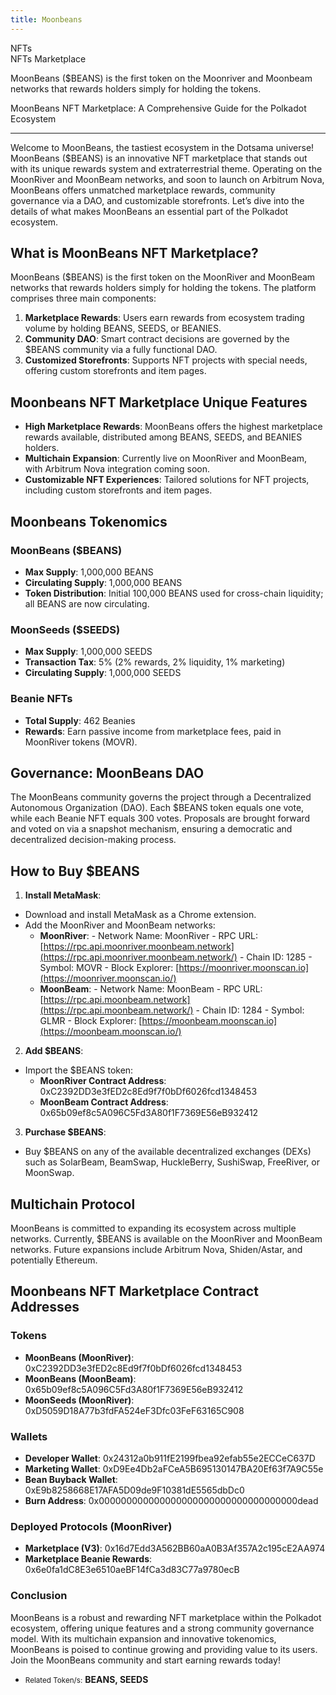```yaml
---
title: Moonbeans
---
```

NFTs  
 NFTs Marketplace  

MoonBeans ($BEANS) is the first token on the Moonriver and Moonbeam networks that rewards holders simply for holding the tokens.

MoonBeans NFT Marketplace: A Comprehensive Guide for the Polkadot Ecosystem  

------------------------------------------------------------------------------

Welcome to MoonBeans, the tastiest ecosystem in the Dotsama universe! MoonBeans ($BEANS) is an innovative NFT marketplace that stands out with its unique rewards system and extraterrestrial theme. Operating on the MoonRiver and MoonBeam networks, and soon to launch on Arbitrum Nova, MoonBeans offers unmatched marketplace rewards, community governance via a DAO, and customizable storefronts. Let’s dive into the details of what makes MoonBeans an essential part of the Polkadot ecosystem.

What is MoonBeans NFT Marketplace?
----------------------------------

MoonBeans ($BEANS) is the first token on the MoonRiver and MoonBeam networks that rewards holders simply for holding the tokens. The platform comprises three main components:

1. **Marketplace Rewards**: Users earn rewards from ecosystem trading volume by holding BEANS, SEEDS, or BEANIES.
2. **Community DAO**: Smart contract decisions are governed by the $BEANS community via a fully functional DAO.
3. **Customized Storefronts**: Supports NFT projects with special needs, offering custom storefronts and item pages.

Moonbeans NFT Marketplace Unique Features
-----------------------------------------

- **High Marketplace Rewards**: MoonBeans offers the highest marketplace rewards available, distributed among BEANS, SEEDS, and BEANIES holders.
- **Multichain Expansion**: Currently live on MoonRiver and MoonBeam, with Arbitrum Nova integration coming soon.
- **Customizable NFT Experiences**: Tailored solutions for NFT projects, including custom storefronts and item pages.

Moonbeans Tokenomics
--------------------

### MoonBeans ($BEANS)

- **Max Supply**: 1,000,000 BEANS
- **Circulating Supply**: 1,000,000 BEANS
- **Token Distribution**: Initial 100,000 BEANS used for cross-chain liquidity; all BEANS are now circulating.

### MoonSeeds ($SEEDS)

- **Max Supply**: 1,000,000 SEEDS
- **Transaction Tax**: 5% (2% rewards, 2% liquidity, 1% marketing)
- **Circulating Supply**: 1,000,000 SEEDS

### Beanie NFTs

- **Total Supply**: 462 Beanies
- **Rewards**: Earn passive income from marketplace fees, paid in MoonRiver tokens (MOVR).

Governance: MoonBeans DAO
-------------------------

The MoonBeans community governs the project through a Decentralized Autonomous Organization (DAO). Each $BEANS token equals one vote, while each Beanie NFT equals 300 votes. Proposals are brought forward and voted on via a snapshot mechanism, ensuring a democratic and decentralized decision-making process.

How to Buy $BEANS
-----------------

1. **Install MetaMask**: 
  - Download and install MetaMask as a Chrome extension.
  - Add the MoonRiver and MoonBeam networks: 
      - **MoonRiver**: 
            - Network Name: MoonRiver
            - RPC URL: [https://rpc.api.moonriver.moonbeam.network](https://rpc.api.moonriver.moonbeam.network/)
            - Chain ID: 1285
            - Symbol: MOVR
            - Block Explorer: [https://moonriver.moonscan.io](https://moonriver.moonscan.io/)
      - **MoonBeam**: 
            - Network Name: MoonBeam
            - RPC URL: [https://rpc.api.moonbeam.network](https://rpc.api.moonbeam.network/)
            - Chain ID: 1284
            - Symbol: GLMR
            - Block Explorer: [https://moonbeam.moonscan.io](https://moonbeam.moonscan.io/)
2. **Add $BEANS**: 
  - Import the $BEANS token: 
      - **MoonRiver Contract Address**: 0xC2392DD3e3fED2c8Ed9f7f0bDf6026fcd1348453
      - **MoonBeam Contract Address**: 0x65b09ef8c5A096C5Fd3A80f1F7369E56eB932412
3. **Purchase $BEANS**: 
  - Buy $BEANS on any of the available decentralized exchanges (DEXs) such as SolarBeam, BeamSwap, HuckleBerry, SushiSwap, FreeRiver, or MoonSwap.

Multichain Protocol
-------------------

MoonBeans is committed to expanding its ecosystem across multiple networks. Currently, $BEANS is available on the MoonRiver and MoonBeam networks. Future expansions include Arbitrum Nova, Shiden/Astar, and potentially Ethereum.

Moonbeans NFT Marketplace Contract Addresses
--------------------------------------------

### Tokens

- **MoonBeans (MoonRiver)**: 0xC2392DD3e3fED2c8Ed9f7f0bDf6026fcd1348453
- **MoonBeans (MoonBeam)**: 0x65b09ef8c5A096C5Fd3A80f1F7369E56eB932412
- **MoonSeeds (MoonRiver)**: 0xD5059D18A77b3fdFA524eF3Dfc03FeF63165C908

### Wallets

- **Developer Wallet**: 0x24312a0b911fE2199fbea92efab55e2ECCeC637D
- **Marketing Wallet**: 0xD9Ee4Db2aFCeA5B695130147BA20Ef63f7A9C55e
- **Bean Buyback Wallet**: 0xE9b8258668E17AFA5D09de9F10381dE5565dbDc0
- **Burn Address**: 0x000000000000000000000000000000000000dead

### Deployed Protocols (MoonRiver)

- **Marketplace (V3)**: 0x16d7Edd3A562BB60aA0B3Af357A2c195cE2AA974
- **Marketplace Beanie Rewards**: 0x6e0fa1dC8E3e6510aeBF14fCa3d83C77a9780ecB

### Conclusion

MoonBeans is a robust and rewarding NFT marketplace within the Polkadot ecosystem, offering unique features and a strong community governance model. With its multichain expansion and innovative tokenomics, MoonBeans is poised to continue growing and providing value to its users. Join the MoonBeans community and start earning rewards today!

- <small>Related Token/s:</small> **BEANS, SEEDS**
